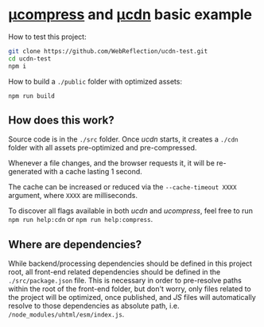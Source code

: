 # [µcompress](https://github.com/WebReflection/ucompress#readme) and [µcdn](https://github.com/WebReflection/ucdn#readme) basic example

How to test this project:

```sh
git clone https://github.com/WebReflection/ucdn-test.git
cd ucdn-test
npm i
```

How to build a `./public` folder with optimized assets:
```
npm run build
```


## How does this work?

Source code is in the `./src` folder. Once _ucdn_ starts, it creates a `./cdn` folder with all assets pre-optimized and pre-compressed.

Whenever a file changes, and the browser requests it, it will be re-generated with a cache lasting 1 second.

The cache can be increased or reduced via the `--cache-timeout XXXX` argument, where `XXXX` are milliseconds.

To discover all flags available in both _ucdn_ and _ucompress_, feel free to run `npm run help:cdn` or `npm run help:compress`.


## Where are dependencies?

While backend/processing dependencies should be defined in this project root, all front-end related dependencies should be defined in the `./src/package.json` file. This is necessary in order to pre-resolve paths within the root of the front-end folder, but don't worry, only files related to the project will be optimized, once published, and _JS_ files will automatically resolve to those dependencies as absolute path, i.e. `/node_modules/uhtml/esm/index.js`.

